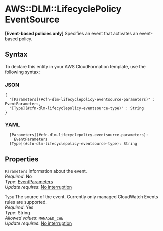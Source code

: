 # AWS::DLM::LifecyclePolicy EventSource<a name="aws-properties-dlm-lifecyclepolicy-eventsource"></a>

**\[Event\-based policies only\]** Specifies an event that activates an event\-based policy\.

## Syntax<a name="aws-properties-dlm-lifecyclepolicy-eventsource-syntax"></a>

To declare this entity in your AWS CloudFormation template, use the following syntax:

### JSON<a name="aws-properties-dlm-lifecyclepolicy-eventsource-syntax.json"></a>

```
{
  "[Parameters](#cfn-dlm-lifecyclepolicy-eventsource-parameters)" : EventParameters,
  "[Type](#cfn-dlm-lifecyclepolicy-eventsource-type)" : String
}
```

### YAML<a name="aws-properties-dlm-lifecyclepolicy-eventsource-syntax.yaml"></a>

```
  [Parameters](#cfn-dlm-lifecyclepolicy-eventsource-parameters):
    EventParameters
  [Type](#cfn-dlm-lifecyclepolicy-eventsource-type): String
```

## Properties<a name="aws-properties-dlm-lifecyclepolicy-eventsource-properties"></a>

`Parameters` <a name="cfn-dlm-lifecyclepolicy-eventsource-parameters"></a>
Information about the event\.  
_Required_: No  
_Type_: [EventParameters](aws-properties-dlm-lifecyclepolicy-eventparameters.md)  
_Update requires_: [No interruption](https://docs.aws.amazon.com/AWSCloudFormation/latest/UserGuide/using-cfn-updating-stacks-update-behaviors.html#update-no-interrupt)

`Type` <a name="cfn-dlm-lifecyclepolicy-eventsource-type"></a>
The source of the event\. Currently only managed CloudWatch Events rules are supported\.  
_Required_: Yes  
_Type_: String  
_Allowed values_: `MANAGED_CWE`  
_Update requires_: [No interruption](https://docs.aws.amazon.com/AWSCloudFormation/latest/UserGuide/using-cfn-updating-stacks-update-behaviors.html#update-no-interrupt)
